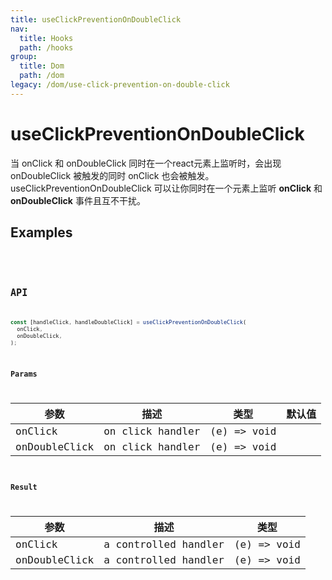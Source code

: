 ```yaml
---
title: useClickPreventionOnDoubleClick
nav:
  title: Hooks
  path: /hooks
group:
  title: Dom
  path: /dom
legacy: /dom/use-click-prevention-on-double-click
---
```


# useClickPreventionOnDoubleClick

当 onClick 和 onDoubleClick 同时在一个react元素上监听时，会出现 onDoubleClick 被触发的同时 onClick 也会被触发。useClickPreventionOnDoubleClick 可以让你同时在一个元素上监听 **onClick** 和 **onDoubleClick** 事件且互不干扰。

## Examples

<code src="./demo/normal.tsx" />
<code src="./demo/basic.tsx" />

## API

```ts
const [handleClick, handleDoubleClick] = useClickPreventionOnDoubleClick(
  onClick,
  onDoubleClick,
);
```

### Params

| 参数 | 描述 | 类型 | 默认值 |
| -------- | ----------- | ---- | ------- |
| onClick | on click handler | (e) => void | |
| onDoubleClick | on click handler | (e) => void | |

### Result

| 参数 | 描述 | 类型 |
| -------- | ----------- | ---- |
| onClick | a controlled handler | (e) => void |
| onDoubleClick | a controlled handler | (e) => void |
